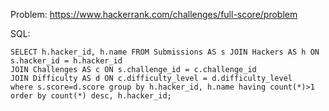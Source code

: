 Problem: https://www.hackerrank.com/challenges/full-score/problem

SQL: 
```
SELECT h.hacker_id, h.name FROM Submissions AS s JOIN Hackers AS h ON s.hacker_id = h.hacker_id
JOIN Challenges AS c ON s.challenge_id = c.challenge_id
JOIN Difficulty AS d ON c.difficulty_level = d.difficulty_level
where s.score=d.score group by h.hacker_id, h.name having count(*)>1 order by count(*) desc, h.hacker_id;
```
